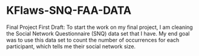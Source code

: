 # KFlaws-SNQ-FAA-DATA

Final Project First Draft:
To start the work on my final project, I am cleaning the Social Network Questionnaire (SNQ) data set that I have. My end goal was to use this data set to count the number of occurrences for each participant, which tells me their social network size.
